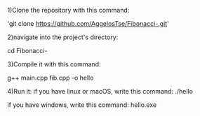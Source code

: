1)Clone the repository with this command:

'git clone https://github.com/AggelosTse/Fibonacci-.git'

2)navigate into the project's directory:
 
cd Fibonacci-

3)Compile it with this command:

g++ main.cpp fib.cpp -o hello

4)Run it: if you have linux or macOS, write this command: ./hello

if you have windows, write this command: hello.exe